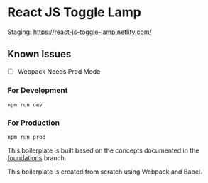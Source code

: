 # React JS Toggle Lamp

Staging: https://react-js-toggle-lamp.netlify.com/

## Known Issues
- [ ] Webpack Needs Prod Mode

### For Development

`npm run dev`

### For Production

`npm run prod`

This boilerplate is built based on the concepts documented in the [foundations](https://github.com/desertsofcacti/react-js-overview/tree/foundations) branch.

This boilerplate is created from scratch using Webpack and Babel.
